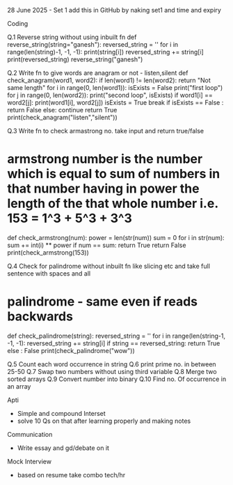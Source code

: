 28 June 2025 - Set 1 add this in GitHub by naking set1 and time and expiry

Coding

Q.1 Reverse string without using inbuilt fn
def reverse_string(string="ganesh"):
    reversed_string = ''
    for i in range(len(string)-1, -1, -1):
        print(string[i])
        reversed_string += string[i]
    print(reversed_string)
reverse_string("ganesh")


Q.2 Write fn to give words are anagram or not - listen,silent
def check_anagram(word1, word2):
    if len(word1) != len(word2):
        return "Not same length"
    for i in range(0, len(word1)):
        isExists = False
        print("first loop")
        for j in range(0, len(word2)):
            print("second loop", isExists)
            if word1[i] == word2[j]:
                print(word1[i], word2[j])
                isExists = True
                break
        if isExists == False :
            return False
        else:
            continue
    return True       
print(check_anagram("listen","silent"))


Q.3 Write fn to check armastrong no. take input and return true/false
# armstrong number is the number which is equal to sum of numbers in that number having in power the length of the that whole number i.e. 153 = 1^3 + 5^3 + 3^3
def check_armstrong(num):
    power = len(str(num))
    sum = 0
    for i in str(num):
        sum += int(i) ** power
    if num == sum:
        return True
    return False    
print(check_armstrong(153))


Q.4 Check for palindrome without inbuilt fn like slicing etc and take full sentence with spaces and all
# palindrome - same even if reads backwards
def check_palindrome(string):
    reversed_string = ''
    for i in range(len(string-1, -1, -1):
        reversed_string += string[i]
    if string == reversed_string:
        return True
    else :
        False
print(check_palindrome("wow"))


Q.5 Count each word occurrence in string
Q.6 print prime no. in between 25-50
Q.7 Swap two numbers without using third variable
Q.8 Merge two sorted arrays
Q.9 Convert number into binary
Q.10 Find no. Of occurrence in an array

Apti

- Simple and compound Interset
- solve 10 Qs on that after learning properly and making notes

Communication

- Write essay and gd/debate on it


Mock Interview

- based on resume take combo tech/hr